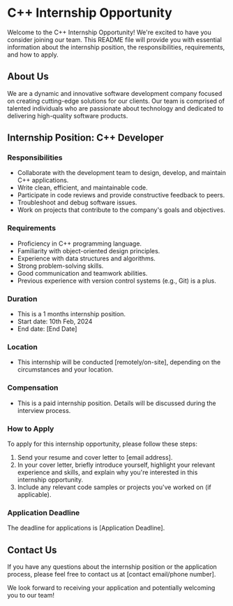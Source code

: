 # C++ Internship Opportunity

Welcome to the C++ Internship Opportunity! We're excited to have you consider joining our team. This README file will provide you with essential information about the internship position, the responsibilities, requirements, and how to apply.

## About Us

We are a dynamic and innovative software development company focused on creating cutting-edge solutions for our clients. Our team is comprised of talented individuals who are passionate about technology and dedicated to delivering high-quality software products.

## Internship Position: C++ Developer

### Responsibilities
- Collaborate with the development team to design, develop, and maintain C++ applications.
- Write clean, efficient, and maintainable code.
- Participate in code reviews and provide constructive feedback to peers.
- Troubleshoot and debug software issues.
- Work on projects that contribute to the company's goals and objectives.

### Requirements
- Proficiency in C++ programming language.
- Familiarity with object-oriented design principles.
- Experience with data structures and algorithms.
- Strong problem-solving skills.
- Good communication and teamwork abilities.
- Previous experience with version control systems (e.g., Git) is a plus.

### Duration
- This is a 1 months internship position.
- Start date: 10th Feb, 2024
- End date: [End Date]

### Location
- This internship will be conducted [remotely/on-site], depending on the circumstances and your location.

### Compensation
- This is a paid internship position. Details will be discussed during the interview process.

### How to Apply
To apply for this internship opportunity, please follow these steps:
1. Send your resume and cover letter to [email address].
2. In your cover letter, briefly introduce yourself, highlight your relevant experience and skills, and explain why you're interested in this internship opportunity.
3. Include any relevant code samples or projects you've worked on (if applicable).

### Application Deadline
The deadline for applications is [Application Deadline].

## Contact Us
If you have any questions about the internship position or the application process, please feel free to contact us at [contact email/phone number].

We look forward to receiving your application and potentially welcoming you to our team!

